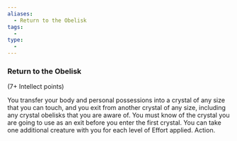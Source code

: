 ```yaml
---
aliases:
  - Return to the Obelisk
tags:
  - 
type:
  - 
---
```

### Return to the Obelisk

(7+ Intellect points)

You transfer your body and personal possessions into a crystal of any size that you can touch, and you exit from another crystal of any size, including any crystal obelisks that you are aware of. You must know of the crystal you are going to use as an exit before you enter the first crystal. You can take one additional creature with you for each level of Effort applied. Action.